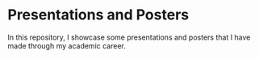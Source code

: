# Presentations and Posters

In this repository, I showcase some presentations and posters that I have made through my academic career.

